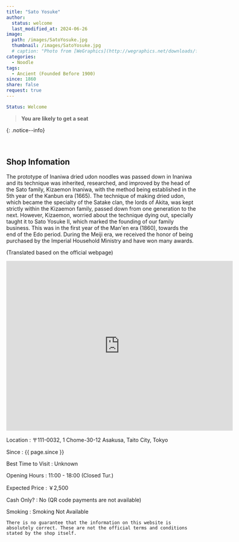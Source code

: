```yaml
---
title: "Sato Yosuke"
author:
  status: welcome
  last_modified_at: 2024-06-26
image: 
  path: /images/SatoYosuke.jpg
  thumbnail: /images/SatoYosuke.jpg
  # caption: "Photo from [WeGraphics](http://wegraphics.net/downloads/free-ultimate-blurred-background-pack/)"
categories:
  - Noodle
tags:
  - Ancient (Founded Before 1900)
since: 1860
share: false
request: true
---
```


```yaml
Status: Welcome 
```

> **You are likely to get a seat**
> 
{: .notice--info}


<p>　</p>


## Shop Infomation
The prototype of Inaniwa dried udon noodles was passed down in Inaniwa and its technique was inherited, researched, and improved by the head of the Sato family, Kizaemon Inaniwa, with the method being established in the 5th year of the Kanbun era (1665). The technique of making dried udon, which became the specialty of the Satake clan, the lords of Akita, was kept strictly within the Kizaemon family, passed down from one generation to the next. However, Kizaemon, worried about the technique dying out, specially taught it to Sato Yosuke II, which marked the founding of our family business. This was in the first year of the Man'en era (1860), towards the end of the Edo period. During the Meiji era, we received the honor of being purchased by the Imperial Household Ministry and have won many awards.

<p class="site-description">
(Translated based on the official webpage)
</p>

<!-- <a href="https://www.asakusaimahan.co.jp/english" class="btn btn--inverse">Official Webpage in English</a> -->

<div class="map">
<iframe src="https://www.google.com/maps/embed?pb=!1m18!1m12!1m3!1d3239.5720365523334!2d139.79126855693724!3d35.712147702086156!2m3!1f0!2f0!3f0!3m2!1i1024!2i768!4f13.1!3m3!1m2!1s0x60188ec12956f7b5%3A0xefb844bbc0b80f72!2sSato%20Yosuke%20Asakusa%20Branch!5e0!3m2!1sen!2sjp!4v1719490926006!5m2!1sen!2sjp" width="600" height="450" style="border:0;" allowfullscreen="" loading="lazy" referrerpolicy="no-referrer-when-downgrade"></iframe>
</div>

<p></p>

Location
: 〒111-0032, 1 Chome-30-12 Asakusa, Taito City, Tokyo

Since
: {{ page.since }}

Best Time to Visit
: Unknown

Opening Hours
: 11:00 - 18:00 (Closed Tur.)

Expected Price
: ￥2,500

Cash Only?
: No (QR code payments are not available)

Smoking
: Smoking Not Available


`There is no guarantee that the information on this website is absolutely correct. These are not the official terms and conditions stated by the shop itself.`

